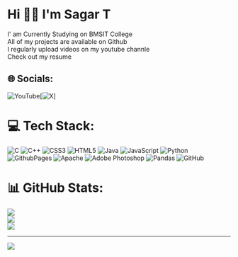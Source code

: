 # Hi 👋🏻 I'm Sagar T
I' am Currently Studying on BMSIT College<br>All of my projects are available on Github<br>I regularly upload videos on my youtube channle<br>Check  out my resume

## 🌐 Socials:
![YouTube](https://img.shields.io/badge/YouTube-%23FF0000.svg?logo=YouTube&logoColor=white)[![X](https://img.shields.io/badge/X-black.svg?logo=X&logoColor=white)]




# 💻 Tech Stack:
![C](https://img.shields.io/badge/c-%2300599C.svg?style=plastic&logo=c&logoColor=white) ![C++](https://img.shields.io/badge/c++-%2300599C.svg?style=plastic&logo=c%2B%2B&logoColor=white) ![CSS3](https://img.shields.io/badge/css3-%231572B6.svg?style=plastic&logo=css3&logoColor=white) ![HTML5](https://img.shields.io/badge/html5-%23E34F26.svg?style=plastic&logo=html5&logoColor=white) ![Java](https://img.shields.io/badge/java-%23ED8B00.svg?style=plastic&logo=openjdk&logoColor=white) ![JavaScript](https://img.shields.io/badge/javascript-%23323330.svg?style=plastic&logo=javascript&logoColor=%23F7DF1E) ![Python](https://img.shields.io/badge/python-3670A0?style=plastic&logo=python&logoColor=ffdd54) ![GithubPages](https://img.shields.io/badge/github%20pages-121013?style=plastic&logo=github&logoColor=white) ![Apache](https://img.shields.io/badge/apache-%23D42029.svg?style=plastic&logo=apache&logoColor=white) ![Adobe Photoshop](https://img.shields.io/badge/adobe%20photoshop-%2331A8FF.svg?style=plastic&logo=adobe%20photoshop&logoColor=white) ![Pandas](https://img.shields.io/badge/pandas-%23150458.svg?style=plastic&logo=pandas&logoColor=white) ![GitHub](https://img.shields.io/badge/github-%23121011.svg?style=plastic&logo=github&logoColor=white)
# 📊 GitHub Stats:
![](https://github-readme-stats.vercel.app/api?username=hifiSagar&theme=default&hide_border=false&include_all_commits=true&count_private=true)<br/>
![](https://github-readme-streak-stats.herokuapp.com/?user=hifiSagar&theme=default&hide_border=false)<br/>
![](https://github-readme-stats.vercel.app/api/top-langs/?username=hifiSagar&theme=default&hide_border=false&include_all_commits=true&count_private=true&layout=compact)

---
[![](https://visitcount.itsvg.in/api?id=hifiSagar&icon=0&color=8)](https://visitcount.itsvg.in)


